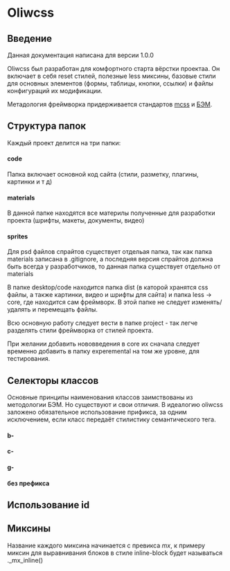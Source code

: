 # Oliwcss
## Введение
Данная документация написана для версии 1.0.0

Oliwcss был разработан для комфортного старта вёрстки проектаа. Он включает в себя reset стилей, полезные less миксины, базовые стили для основных элементов (формы, таблицы, кнопки, ссылки) и файлы конфигураций их модификации.

Метадология фреймворка придерживается стандартов <a href="http://operatino.github.io/MCSS/">mcss</a> и <a href="https://ru.bem.info/">БЭМ</a>.

## Структура папок
Каждый проект делится на три папки:
#### code
Папка включает основной код сайта (стили, разметку, плагины, картинки и т д)
#### materials
В данной папке находятся все материлы полученные для разработки проекта (шрифты, макеты, документы, видео)
#### sprites
Для psd файлов спрайтов существует отдельая папка, так как папка materials записана в .gitignore, а последняя версия спрайтов должна быть всегда у разработчиков, то данная папка существует отдельно от materials

В папке desktop/code находится папка dist (в каторой хранятся css файлы, а также картинки, видео и шрифты для сайта)
и папка less -> core, где находится сам фреймворк. В этой папке не следует изменять/удалять и перемещать файлы.

Всю основную работу следует вести в папке project - так легче разделять стили фреймворка от стилей проекта.

При желании добавить нововведения в core их сначала следует временно добавить в папку experemental на том же уровне, для тестирования.



## Селекторы классов
Основные принципы наименования классов заимствованы из методологии БЭМ. Но существуют и свои отличия. В идеалогию oliwcss заложено обязательное использование прификса, за одним исключением, если класс передаёт стилистику семантического тега.
#### b-
#### c-
#### g-
#### без префикса

## Использование id


## Миксины
Название каждого миксина начинается с превикса _mx_, к примеру миксин для выравнивания блоков в стиле inline-block будет называться ._mx_inline()
